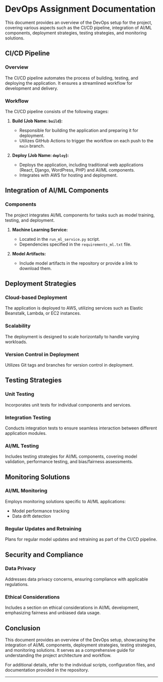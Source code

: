 # DevOps Assignment Documentation

This document provides an overview of the DevOps setup for the project, covering various aspects such as the CI/CD pipeline, integration of AI/ML components, deployment strategies, testing strategies, and monitoring solutions.

## CI/CD Pipeline

### Overview

The CI/CD pipeline automates the process of building, testing, and deploying the application. It ensures a streamlined workflow for development and delivery.

### Workflow

The CI/CD pipeline consists of the following stages:

1. **Build (Job Name: `build`):**
   - Responsible for building the application and preparing it for deployment.
   - Utilizes GitHub Actions to trigger the workflow on each push to the `main` branch.

2. **Deploy (Job Name: `deploy`):**
   - Deploys the application, including traditional web applications (React, Django, WordPress, PHP) and AI/ML components.
   - Integrates with AWS for hosting and deployment.

## Integration of AI/ML Components

### Components

The project integrates AI/ML components for tasks such as model training, testing, and deployment.

1. **Machine Learning Service:**
   - Located in the `run_ml_service.py` script.
   - Dependencies specified in the `requirements_ml.txt` file.

2. **Model Artifacts:**
   - Include model artifacts in the repository or provide a link to download them.

## Deployment Strategies

### Cloud-based Deployment

The application is deployed to AWS, utilizing services such as Elastic Beanstalk, Lambda, or EC2 instances.

### Scalability

The deployment is designed to scale horizontally to handle varying workloads.

### Version Control in Deployment

Utilizes Git tags and branches for version control in deployment.

## Testing Strategies

### Unit Testing

Incorporates unit tests for individual components and services.

### Integration Testing

Conducts integration tests to ensure seamless interaction between different application modules.

### AI/ML Testing

Includes testing strategies for AI/ML components, covering model validation, performance testing, and bias/fairness assessments.

## Monitoring Solutions

### AI/ML Monitoring

Employs monitoring solutions specific to AI/ML applications:
- Model performance tracking
- Data drift detection

### Regular Updates and Retraining

Plans for regular model updates and retraining as part of the CI/CD pipeline.

## Security and Compliance

### Data Privacy

Addresses data privacy concerns, ensuring compliance with applicable regulations.

### Ethical Considerations

Includes a section on ethical considerations in AI/ML development, emphasizing fairness and unbiased data usage.

## Conclusion

This document provides an overview of the DevOps setup, showcasing the integration of AI/ML components, deployment strategies, testing strategies, and monitoring solutions. It serves as a comprehensive guide for understanding the project architecture and workflow.

For additional details, refer to the individual scripts, configuration files, and documentation provided in the repository.

---
